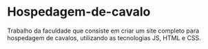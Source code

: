 # Hospedagem-de-cavalo
Trabalho da faculdade que consiste em criar um site completo para hospedagem de cavalos, utilizando as tecnologias JS, HTML e CSS.
